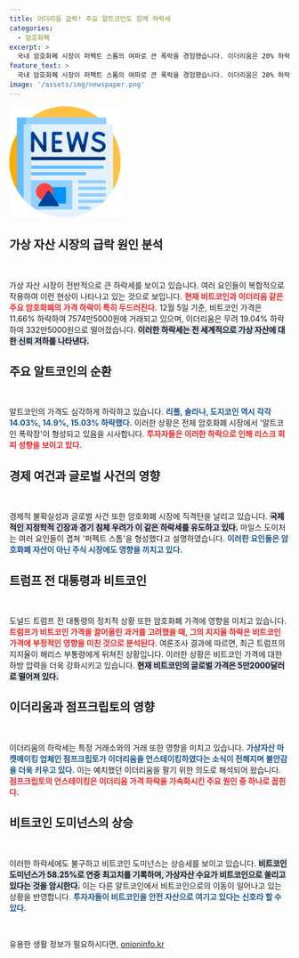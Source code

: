 ```yaml
---
title: 이더리움 급락! 주요 알트코인도 함께 하락세
categories:
  - 암호화폐
excerpt: >
  국내 암호화폐 시장이 퍼펙트 스톰의 여파로 큰 폭락을 경험했습니다. 이더리움은 20% 하락하며 주요 알트코인 하락을 주도했지만, 비트코인은 상대적으로 덜 하락하며 도미넌스 최고치를 기록했습니다. 경과된 악재들의 실체, 과연 비트코인의 앞날은? 클릭해서 자세히 알아보세요!
feature_text: >
  국내 암호화폐 시장이 퍼펙트 스톰의 여파로 큰 폭락을 경험했습니다. 이더리움은 20% 하락하며 주요 알트코인 하락을 주도했지만, 비트코인은 상대적으로 덜 하락하며 도미넌스 최고치를 기록했습니다. 경과된 악재들의 실체, 과연 비트코인의 앞날은? 클릭해서 자세히 알아보세요!
image: '/assets/img/newspaper.png'
---
```


<p><img src="/assets/img/newspaper.png" alt="kimp 속보" /></p>

<h2 data-ke-size="size26">가상 자산 시장의 급락 원인 분석</h2>

<p data-ke-size="size16">&nbsp;</p>

<p>가상 자산 시장이 전반적으로 큰 하락세를 보이고 있습니다. 여러 요인들이 복합적으로 작용하여 이런 현상이 나타나고 있는 것으로 보입니다. <b><span style="color: #ee2323;">현재 비트코인과 이더리움 같은 주요 암호화폐의 가격 하락이 특히 두드러진다.</span></b> 12월 5일 기준, 비트코인 가격은 11.66% 하락하여 7574만5000원에 거래되고 있으며, 이더리움은 무려 19.04% 하락하여 332만5000원으로 떨어졌습니다. <b><span style="background-color: #21538527;">이러한 하락세는 전 세계적으로 가상 자산에 대한 신뢰 저하를 나타낸다.</span></b> </p>

<h2 data-ke-size="size26">주요 알트코인의 순환</h2>

<p data-ke-size="size16">&nbsp;</p>

<p>알트코인의 가격도 심각하게 하락하고 있습니다. <b><span style="color: #1a5490;">리플, 솔라나, 도지코인 역시 각각 14.03%, 14.9%, 15.03% 하락했다.</span></b> 이러한 상황은 전체 암호화폐 시장에서 '알트코인 폭락장'이 형성되고 있음을 시사합니다. <b><span style="color: #ee2323;">투자자들은 이러한 하락으로 인해 리스크 회피 성향을 보이고 있다.</span></b></p>

<h2 data-ke-size="size26">경제 여건과 글로벌 사건의 영향</h2>

<p data-ke-size="size16">&nbsp;</p>

<p>경제적 불확실성과 글로벌 사건 또한 암호화폐 시장에 직격탄을 날리고 있습니다. <b><span style="background-color: #21538527;">국제적인 지정학적 긴장과 경기 침체 우려가 이 같은 하락세를 유도하고 있다.</span></b> 마일스 도이처는 여러 요인들이 겹쳐 '퍼펙트 스톰'을 형성했다고 설명하였습니다. <b><span style="color: #1a5490;">이러한 요인들은 암호화폐 자산이 아닌 주식 시장에도 영향을 끼치고 있다.</span></b> </p>

<h2 data-ke-size="size26">트럼프 전 대통령과 비트코인</h2>

<p data-ke-size="size16">&nbsp;</p>

<p>도널드 트럼프 전 대통령의 정치적 상황 또한 암호화폐 가격에 영향을 미치고 있습니다. <b><span style="color: #ee2323;">트럼프가 비트코인 가격을 끌어올린 과거를 고려했을 때, 그의 지지율 하락은 비트코인 가격에 부정적인 영향을 미친 것으로 분석된다.</span></b> 여론조사 결과에 따르면, 최근 트럼프의 지지율이 해리스 부통령에게 뒤쳐진 상황입니다. 이러한 상황은 비트코인 가격에 대한 하방 압력을 더욱 강화시키고 있습니다. <b><span style="background-color: #21538527;">현재 비트코인의 글로벌 가격은 5만2000달러로 떨어져 있다.</span></b></p>

<h2 data-ke-size="size26">이더리움과 점프크립토의 영향</h2>

<p data-ke-size="size16">&nbsp;</p>

<p>이더리움의 하락세는 특정 거래소와의 거래 또한 영향을 미치고 있습니다. <b><span style="color: #1a5490;">가상자산 마켓메이킹 업체인 점프크립토가 이더리움을 언스테이킹하였다는 소식이 전해지며 불안감을 더욱 키우고 있다.</span></b> 이는 예치했던 이더리움을 팔기 위한 의도로 해석되어 왔습니다. <b><span style="color: #ee2323;">점프크립토의 언스테이킹은 이더리움 가격 하락을 가속화시킨 주요 원인 중 하나로 꼽힌다.</span></b></p>

<h2 data-ke-size="size26">비트코인 도미넌스의 상승</h2>

<p data-ke-size="size16">&nbsp;</p>

<p>이러한 하락세에도 불구하고 비트코인 도미넌스는 상승세를 보이고 있습니다. <b><span style="background-color: #21538527;">비트코인 도미넌스가 58.25%로 연중 최고치를 기록하며, 가상자산 수요가 비트코인으로 쏠리고 있다는 것을 암시한다.</span></b> 이는 다른 알트코인에서 비트코인으로의 이동이 일어나고 있는 상황을 반영합니다. <b><span style="color: #1a5490;">투자자들이 비트코인을 안전 자산으로 여기고 있다는 신호라 할 수 있다.</span></b></p>

<p data-ke-size="size16">&nbsp;</p>
유용한 생활 정보가 필요하시다면, <a href="https://onioninfo.kr" rel="dofollow">onioninfo.kr</a>


